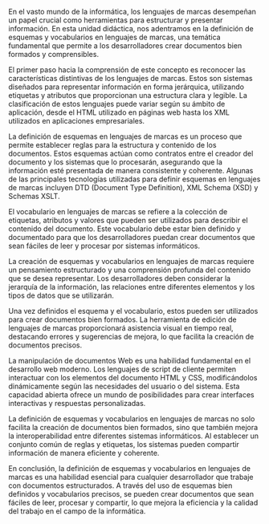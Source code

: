 En el vasto mundo de la informática, los lenguajes de marcas desempeñan un papel crucial como herramientas para estructurar y presentar información. En esta unidad didáctica, nos adentramos en la definición de esquemas y vocabularios en lenguajes de marcas, una temática fundamental que permite a los desarrolladores crear documentos bien formados y comprensibles.

El primer paso hacia la comprensión de este concepto es reconocer las características distintivas de los lenguajes de marcas. Estos son sistemas diseñados para representar información en forma jerárquica, utilizando etiquetas y atributos que proporcionan una estructura clara y legible. La clasificación de estos lenguajes puede variar según su ámbito de aplicación, desde el HTML utilizado en páginas web hasta los XML utilizados en aplicaciones empresariales.

La definición de esquemas en lenguajes de marcas es un proceso que permite establecer reglas para la estructura y contenido de los documentos. Estos esquemas actúan como contratos entre el creador del documento y los sistemas que lo procesarán, asegurando que la información esté presentada de manera consistente y coherente. Algunas de las principales tecnologías utilizadas para definir esquemas en lenguajes de marcas incluyen DTD (Document Type Definition), XML Schema (XSD) y Schemas XSLT.

El vocabulario en lenguajes de marcas se refiere a la colección de etiquetas, atributos y valores que pueden ser utilizados para describir el contenido del documento. Este vocabulario debe estar bien definido y documentado para que los desarrolladores puedan crear documentos que sean fáciles de leer y procesar por sistemas informáticos.

La creación de esquemas y vocabularios en lenguajes de marcas requiere un pensamiento estructurado y una comprensión profunda del contenido que se desea representar. Los desarrolladores deben considerar la jerarquía de la información, las relaciones entre diferentes elementos y los tipos de datos que se utilizarán.

Una vez definidos el esquema y el vocabulario, estos pueden ser utilizados para crear documentos bien formados. La herramienta de edición de lenguajes de marcas proporcionará asistencia visual en tiempo real, destacando errores y sugerencias de mejora, lo que facilita la creación de documentos precisos.

La manipulación de documentos Web es una habilidad fundamental en el desarrollo web moderno. Los lenguajes de script de cliente permiten interactuar con los elementos del documento HTML y CSS, modificándolos dinámicamente según las necesidades del usuario o del sistema. Esta capacidad abierta ofrece un mundo de posibilidades para crear interfaces interactivas y respuestas personalizadas.

La definición de esquemas y vocabularios en lenguajes de marcas no solo facilita la creación de documentos bien formados, sino que también mejora la interoperabilidad entre diferentes sistemas informáticos. Al establecer un conjunto común de reglas y etiquetas, los sistemas pueden compartir información de manera eficiente y coherente.

En conclusión, la definición de esquemas y vocabularios en lenguajes de marcas es una habilidad esencial para cualquier desarrollador que trabaje con documentos estructurados. A través del uso de esquemas bien definidos y vocabularios precisos, se pueden crear documentos que sean fáciles de leer, procesar y compartir, lo que mejora la eficiencia y la calidad del trabajo en el campo de la informática.
